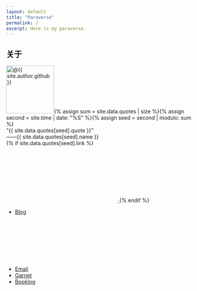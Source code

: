 ```yaml
---
layout: default
title: "Paraverse"
permalink: /
excerpt: Here is my paraverse.
---
```

<div class="home-left">
</div>

<div class="home-right">
  <div id="profile">
    <h2>关于</h2>
    <img src="https://avatars0.githubusercontent.com/u/29818825" alt="@{{ site.author.github }}" height="128" width="128">{% assign sum = site.data.quotes | size %}{% assign second = site.time | date: "%S" %}{% assign seed = second | modulo: sum %}
    <div id="onequote" title="{{ site.data.quotes[seed].from }}">
      <div>“{{ site.data.quotes[seed].quote }}”</div>
      <div id="author">——{{ site.data.quotes[seed].name }}</div>{% if site.data.quotes[seed].link %}
      <a href="{{ site.data.quotes[seed].link }}" target="_blank">
        <svg class="icon">
          <use xlink:href="/assets/icons/oct.svg#link"></use>
        </svg>
      </a>{% endif %}
    </div>
    <ul>
      <li><a href="/blog/" title="{{ site.posts.size }}">Blog</a></li>
      <li>
        <a href="mailto:{{ site.author.e-mail }}">Email</a>
        <a href="/pubkey.asc" title="PGP public key fingerprint: DC05599C94889C12A66FD64C794E47B4762431BA">
          <svg class="icon">
            <use xlink:href="/assets/icons/oct.svg#key"></use>
          </svg>
        </a>
      </li>
      <li><a href="https://ganekuro.github.io" title="深紅の鴉非公式サイト" target="_blank">Garnet</a></li>
      <li><a href="/booklog.html">Booklog</a></li>
    </ul>
  </div>
</div>
